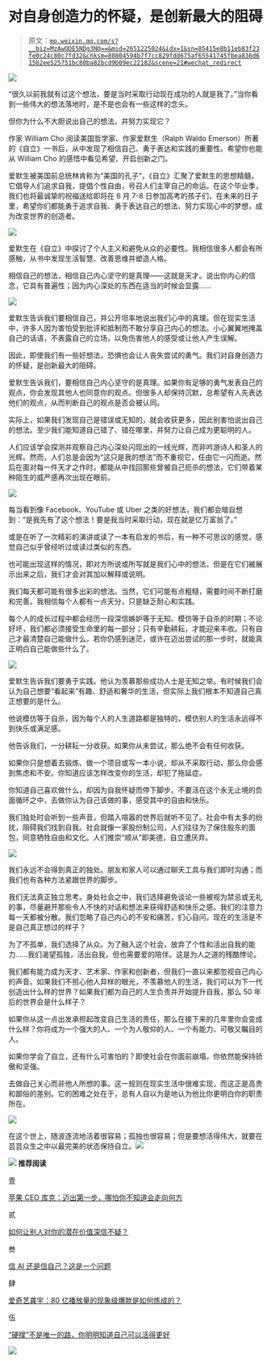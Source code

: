 # 对自身创造力的怀疑，是创新最大的阻碍

> 原文：[`mp.weixin.qq.com/s?__biz=MzAwODE5NDg3NQ==&mid=2651225024&idx=1&sn=85415e8b11eb83f23fe0c24c80c7fd32&chksm=80804594b7f7cc829fdd675af65541745fbea836d615b2ee525751bc80ba82bcd9b09ec22182&scene=21#wechat_redirect`](http://mp.weixin.qq.com/s?__biz=MzAwODE5NDg3NQ==&mid=2651225024&idx=1&sn=85415e8b11eb83f23fe0c24c80c7fd32&chksm=80804594b7f7cc829fdd675af65541745fbea836d615b2ee525751bc80ba82bcd9b09ec22182&scene=21#wechat_redirect)

![](img/5466ee2c20c1ffef87500331b3037a80.png)

“很久以前我就有过这个想法，要是当时采取行动现在成功的人就是我了。”当你看到一些伟大的想法落地时，是不是也会有一些这样的念头。

但你为什么不大胆说出自己的想法，并努力实现它？

作家 William Cho 阅读美国哲学家、作家爱默生（Ralph Waldo Emerson）所著的《自立》一书后，从中发现了相信自己、勇于表达和实践的重要性。希望你也能从 William Cho 的感悟中看见希望、开启创新之门。

爱默生被美国前总统林肯称为“美国的孔子”，《自立》汇聚了爱默生的思想精髓，它倡导人们追求自我，提倡个性自由，号召人们主宰自己的命运。在这个毕业季，我们也将最诚挚的祝福送给即将在 6 月 7-8 日参加高考的孩子们，在未来的日子里，希望你们都能勇于追求自我、勇于表达自己的想法、努力实现心中的梦想，成为改变世界的创造者。

![](img/0267969244209b3560f8632ec64b39bb.png)

爱默生在《自立》中探讨了个人主义和避免从众的必要性。我相信很多人都会有所感触，从书中发现生活智慧、改善思维并塑造人格。

相信自己的想法，相信自己内心坚守的是真理——这就是天才。说出你内心的信念，它具有普遍性；因为内心深处的东西在适当的时候会显露......

![](img/a3abf144772718376b7229ee54970246.png)

爱默生告诉我们要相信自己，并公开坦率地说出我们心中的真理。但在现实生活中，许多人因为害怕受到批评和抵制而不敢分享自己内心的想法。小心翼翼地掩盖自己的话语，不表露自己的立场，以免伤害他人的感受或让他人产生误解。

因此，即使我们有一些好想法，恐惧也会让人丧失尝试的勇气。我们对自身创造力的怀疑，是创新最大的阻碍。

爱默生告诉我们，要相信自己内心坚守的是真理。如果你有足够的勇气发表自己的观点，你会发现其他人也同意你的观点。但很多人却保持沉默，总希望有人先表达他们的观点，从而判断自己的观点是否会被认同。

实际上，如果我们发现自己是错误或无知的，就会收获更多，因此别害怕说出自己的想法。至少我们能知道自己错了、错在哪里，并努力让自己成为更聪明的人。 

人们应该学会探测并观察自己内心深处闪现出的一线光辉，而非吟游诗人和圣人的光辉。然而，人们总是会因为“这只是我的想法”而不重视它，任由它一闪而逝。然后在面对每一件天才之作时，都能从中找回那些曾被自己扼杀的想法，它们带着某种陌生的威严感再次出现在眼前。

![](img/a3abf144772718376b7229ee54970246.png)

每当看到像 Facebook、YouTube 或 Uber 之类的好想法，我们都会暗自想到：“是我先有了这个想法！要是我当时采取行动，现在就是亿万富翁了。”

或是在听了一次精彩的演讲或读了一本有启发的书后，有一种不可思议的感觉，感觉自己似乎曾经听过或读过类似的东西。

也可能出现这样的情况，即对方所说或所写就是我们心中的想法，但是在它们被展示出来之后，我们才会对其加以解释或说明。

我们每天都可能有很多出彩的想法。当然，它们可能有点粗糙，需要时间不断打磨和完善。我相信每个人都有一点天分，只是缺乏耐心和实践。

每个人的成长过程中都会经历一段深信嫉妒等于无知、模仿等于自杀的时期；不论好坏，我们都必须接受生命里的每一部分；只有辛勤耕耘，才能迎来丰收。只有自己才最清楚自己能做什么，若你仍感到迷茫，或许在迈出尝试的那一步时，就能真正明白自己能做些什么了。

![](img/a3abf144772718376b7229ee54970246.png)

爱默生告诉我们要勇于实践。他认为羡慕那些成功人士是无知之举。有时候我们会认为自己想要“看起来”有趣、舒适和奢华的生活，但实际上我们根本不知道自己真正想要的是什么。

他说模仿等于自杀，因为每个人的人生道路都是独特的，模仿别人的生活永远得不到快乐或满足感。

他告诉我们，一分耕耘一分收获。如果你从未尝试，那么绝不会有任何收获。

如果你只是想着去锻炼、做一个项目或写一本小说，却从不采取行动，那么你会感到焦虑和不安。你知道应该怎样改变你的生活，却犯了拖延症。

你知道自己喜欢做什么，却因为自我怀疑而停下脚步。不要活在这个永无止境的负面循环之中，去做你认为自己该做的事，感受其中的自由和快乐。

我们独处时会听到一些声音，但踏入喧嚣的世界后就听不见了。社会中有太多的纷扰，阻碍我们找到自我。社会就像一家股份制公司，人们往往为了保住股东的面包，同意牺牲自由和文化。人们推崇“顺从”即美德，自立遭厌弃。

![](img/a3abf144772718376b7229ee54970246.png)

我们永远不会得到真正的独处。朋友和家人可以通过聊天工具与我们即时沟通；而我们也有各种方法紧跟世界的脚步。

我们无法真正独立思考。身处社会之中，我们选择避免谈论一些被视为禁忌或无礼的事，尽量避开那些令人不快的对话和想法来获得舒适和快乐之感。我们的注意力每一天都被分散。我们忽略了自己内心的不安和痛苦，扪心自问，现在的生活是不是自己真正想过的样子？

为了不孤单，我们选择了从众。为了融入这个社会，放弃了个性和活出自我的能力……我们渴望孤独，活出自我，但也需要爱的陪伴。这是为人之道的残酷悖论。

我们都有能力成为天才、艺术家、作家和创新者，但我们一直以来都忽视自己内心的声音。如果我们不担心他人异样的眼光，不羡慕他人的生活，我们可以为下一代创造出什么样的世界？如果我们都为自己的人生负责并开始提升自我，那么 50 年后的世界会是什么样子？

如果你从这一点出发承担起改变自己生活的责任，那么在接下来的几年里你会变成什么样？你将成为一个强大的人、一个为人敬仰的人、一个有能力、可敬又瞩目的人。

如果你学会了自立，还有什么可害怕的？即使社会在你面前崩塌，你依然能保持骄傲和坚强。

去做自己关心而非他人所想的事。这一规则在现实生活中很难实现，而这正是高贵和鄙俗的差别。它的困难之处在于，总有人自以为是地认为他比你更明白你的职责所在。

![](img/a3abf144772718376b7229ee54970246.png)

在这个世上，随波逐流地活着很容易；孤独也很容易；但是要想活得伟大，就要在芸芸众生之中以最完美的状态保持自立。![](img/28f61dcf26ae7905461afd8c84de9c20.png)

**![](img/a3abf144772718376b7229ee54970246.png) 推荐阅读**

壹

[苹果 CEO 库克：迈出第一步，哪怕你不知道会走向何方](http://mp.weixin.qq.com/s?__biz=MzAwODE5NDg3NQ==&mid=2651224991&idx=1&sn=8ae6cf1d5075fa13dd756409857357bb&chksm=808045cbb7f7ccdd84b66399ff88045751ee20335714f6a8d5109eac763ed3257819e4fce609&scene=21#wechat_redirect)

贰

[如何让别人对你的潜在价值深信不疑？](http://mp.weixin.qq.com/s?__biz=MzAwODE5NDg3NQ==&mid=2651224996&idx=1&sn=c42b752cf98848f70b7fd0143d78ccd4&chksm=808045f0b7f7cce68bf0153e293f63204ec0c9fea723454495d918382de3a622075b49068b09&scene=21#wechat_redirect)

叁

[信 AI 还是信自己？这是一个问题](http://mp.weixin.qq.com/s?__biz=MzAwODE5NDg3NQ==&mid=2651225006&idx=1&sn=f267bbdace0c3041ff455c38c51fd64f&chksm=808045fab7f7ccec0883fba2056bb115171449fc6f79ecae3b2a8a29d9dd6723bb0b632ff761&scene=21#wechat_redirect)

肆

[爱奇艺龚宇：80 亿播放量的现象级爆款是如何炼成的？](http://mp.weixin.qq.com/s?__biz=MzAwODE5NDg3NQ==&mid=2651225013&idx=1&sn=e5171074f966d6c260e54b633adaf3f9&chksm=808045e1b7f7ccf7dfc84788ebf2ae78fd9cad3743ab02ca6db2206a6379093d45e88e85df3b&scene=21#wechat_redirect)

伍

[“硬撑”不是唯一的路，你明明知道自己可以活得更好](http://mp.weixin.qq.com/s?__biz=MzAwODE5NDg3NQ==&mid=2651225018&idx=1&sn=679e2a702b6ffce3dd1ebdaf37611b87&chksm=808045eeb7f7ccf82444fdb3b5e491e7aab36dbec5fc2662ed80e4969b728f5b43b646ee4c22&scene=21#wechat_redirect)

![](img/16e2d1aabc393df1b7fef28ec9692cea.png)